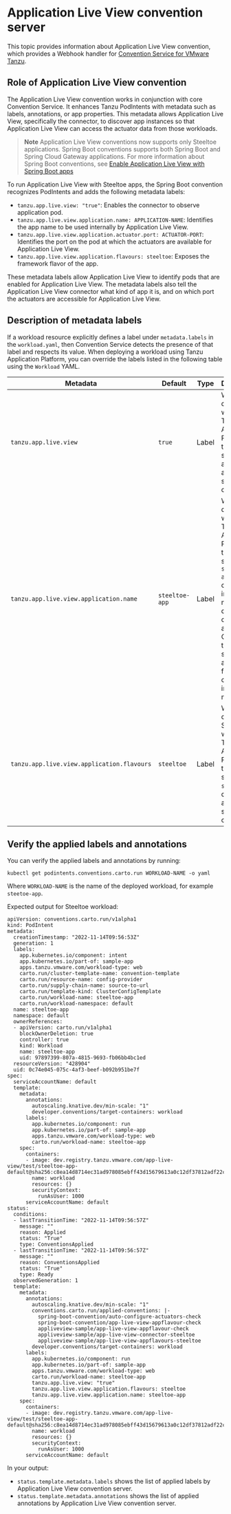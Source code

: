 # Application Live View convention server

This topic provides information about Application Live View convention, which provides a
Webhook handler for
[Convention Service for VMware Tanzu](https://docs.vmware.com/en/Tanzu-Application-Platform/1.1/tap/GUID-convention-service-about.html).

## <a id="role"></a> Role of Application Live View convention

The Application Live View convention works in conjunction with core Convention Service.
It enhances Tanzu PodIntents with metadata such as labels, annotations, or app properties.
This metadata allows Application Live View, specifically the connector, to discover
app instances so that Application Live View can access the actuator data from those workloads.

>**Note** Application Live View conventions now supports only Steeltoe applications. Spring Boot conventions supports both Spring Boot and Spring Cloud Gateway applications. For more information about Spring Boot conventions, see [Enable Application Live View with Spring Boot apps](../../spring-boot-conventions/enabling-app-live-view.hbs.md)

To run Application Live View with Steeltoe apps, the Spring Boot convention recognizes PodIntents and adds the following metadata labels:

- `tanzu.app.live.view: "true"`: Enables the connector to observe application pod.
- `tanzu.app.live.view.application.name: APPLICATION-NAME`: Identifies the app name to be used internally by Application Live View.
- `tanzu.app.live.view.application.actuator.port: ACTUATOR-PORT`: Identifies the port on the pod at which the actuators are available for Application Live View.
- `tanzu.app.live.view.application.flavours: steeltoe`: Exposes the framework flavor of the app.

These metadata labels allow Application Live View to identify pods that are enabled for Application Live View. The metadata labels also tell the Application Live View connector what kind of app it is, and on which port the actuators are accessible
for Application Live View.

## <a id="desc-metadata"></a> Description of metadata labels

If a workload resource explicitly defines a label under `metadata.labels` in the
`workload.yaml`, then Convention Service detects the presence of that label and respects its value.
When deploying a workload using Tanzu Application Platform,
you can override the labels listed in the following table using the `Workload` YAML.


| Metadata | Default | Type | Description |
| --- | --- | --- | --- |
| `tanzu.app.live.view` | `true` | Label | When deploying a workload in Tanzu Application Platform, this label is set to `true` as default across the supply chain. |
| `tanzu.app.live.view.application.name` | `steeltoe-app` | Label | When deploying a workload in Tanzu Application Platform, this label is set to `steeltoe-app` if the container image metadata does not contain the app name. Otherwise, the label is set to the app name from container image metadata. |
| `tanzu.app.live.view.application.flavours` | `steeltoe` | Label | When deploying a Spring Boot workload in Tanzu Application Platform, this label is set to `steeltoe` as default across the supply chain.

## <a id="verify"></a> Verify the applied labels and annotations

You can verify the applied labels and annotations by running:

```console
kubectl get podintents.conventions.carto.run WORKLOAD-NAME -o yaml
```

Where `WORKLOAD-NAME` is the name of the deployed workload, for example `steetoe-app`.

Expected output for Steeltoe workload:

```console
apiVersion: conventions.carto.run/v1alpha1
kind: PodIntent
metadata:
  creationTimestamp: "2022-11-14T09:56:53Z"
  generation: 1
  labels:
    app.kubernetes.io/component: intent
    app.kubernetes.io/part-of: sample-app
    apps.tanzu.vmware.com/workload-type: web
    carto.run/cluster-template-name: convention-template
    carto.run/resource-name: config-provider
    carto.run/supply-chain-name: source-to-url
    carto.run/template-kind: ClusterConfigTemplate
    carto.run/workload-name: steeltoe-app
    carto.run/workload-namespace: default
  name: steeltoe-app
  namespace: default
  ownerReferences:
  - apiVersion: carto.run/v1alpha1
    blockOwnerDeletion: true
    controller: true
    kind: Workload
    name: steeltoe-app
    uid: 97897399-807a-4815-9693-fb06bb4bc1ed
  resourceVersion: "428904"
  uid: 0c74e045-075c-4af3-beef-b092b951be7f
spec:
  serviceAccountName: default
  template:
    metadata:
      annotations:
        autoscaling.knative.dev/min-scale: "1"
        developer.conventions/target-containers: workload
      labels:
        app.kubernetes.io/component: run
        app.kubernetes.io/part-of: sample-app
        apps.tanzu.vmware.com/workload-type: web
        carto.run/workload-name: steeltoe-app
    spec:
      containers:
      - image: dev.registry.tanzu.vmware.com/app-live-view/test/steeltoe-app-default@sha256:c8ea14d8714ec31ad978085ebff43d15679613a0c12df37812adf22cb47b5232
        name: workload
        resources: {}
        securityContext:
          runAsUser: 1000
      serviceAccountName: default
status:
  conditions:
  - lastTransitionTime: "2022-11-14T09:56:57Z"
    message: ""
    reason: Applied
    status: "True"
    type: ConventionsApplied
  - lastTransitionTime: "2022-11-14T09:56:57Z"
    message: ""
    reason: ConventionsApplied
    status: "True"
    type: Ready
  observedGeneration: 1
  template:
    metadata:
      annotations:
        autoscaling.knative.dev/min-scale: "1"
        conventions.carto.run/applied-conventions: |-
          spring-boot-convention/auto-configure-actuators-check
          spring-boot-convention/app-live-view-appflavour-check
          appliveview-sample/app-live-view-appflavour-check
          appliveview-sample/app-live-view-connector-steeltoe
          appliveview-sample/app-live-view-appflavours-steeltoe
        developer.conventions/target-containers: workload
      labels:
        app.kubernetes.io/component: run
        app.kubernetes.io/part-of: sample-app
        apps.tanzu.vmware.com/workload-type: web
        carto.run/workload-name: steeltoe-app
        tanzu.app.live.view: "true"
        tanzu.app.live.view.application.flavours: steeltoe
        tanzu.app.live.view.application.name: steeltoe-app
    spec:
      containers:
      - image: dev.registry.tanzu.vmware.com/app-live-view/test/steeltoe-app-default@sha256:c8ea14d8714ec31ad978085ebff43d15679613a0c12df37812adf22cb47b5232
        name: workload
        resources: {}
        securityContext:
          runAsUser: 1000
      serviceAccountName: default
```

In your output:

- `status.template.metadata.labels` shows the list of applied labels by Application Live View convention server.
- `status.template.metadata.annotations` shows the list of applied annotations by Application Live View convention server.
